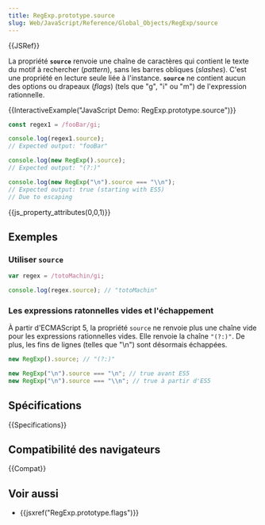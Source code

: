 ```yaml
---
title: RegExp.prototype.source
slug: Web/JavaScript/Reference/Global_Objects/RegExp/source
---
```


{{JSRef}}

La propriété **`source`** renvoie une chaîne de caractères qui contient le texte du motif à rechercher (_pattern_), sans les barres obliques (_slashes_). C'est une propriété en lecture seule liée à l'instance. **`source`** ne contient aucun des options ou drapeaux (_flags_) (tels que "g", "i" ou "m") de l'expression rationnelle.

{{InteractiveExample("JavaScript Demo: RegExp.prototype.source")}}

```js interactive-example
const regex1 = /fooBar/gi;

console.log(regex1.source);
// Expected output: "fooBar"

console.log(new RegExp().source);
// Expected output: "(?:)"

console.log(new RegExp("\n").source === "\\n");
// Expected output: true (starting with ES5)
// Due to escaping
```

{{js_property_attributes(0,0,1)}}

## Exemples

### Utiliser `source`

```js
var regex = /totoMachin/gi;

console.log(regex.source); // "totoMachin"
```

### Les expressions ratonnelles vides et l'échappement

À partir d'ECMAScript 5, la propriété `source` ne renvoie plus une chaîne vide pour les expressions rationnelles vides. Elle renvoie la chaîne `"(?:)"`. De plus, les fins de lignes (telles que "\n") sont désormais échappées.

```js
new RegExp().source; // "(?:)"

new RegExp("\n").source === "\n"; // true avant ES5
new RegExp("\n").source === "\\n"; // true à partir d'ES5
```

## Spécifications

{{Specifications}}

## Compatibilité des navigateurs

{{Compat}}

## Voir aussi

- {{jsxref("RegExp.prototype.flags")}}
